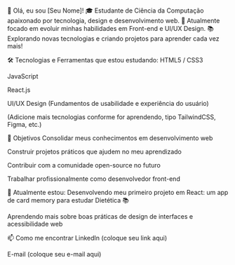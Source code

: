 👋 Olá, eu sou [Seu Nome]!
🎓 Estudante de Ciência da Computação apaixonado por tecnologia, design e desenvolvimento web.
🚀 Atualmente focado em evoluir minhas habilidades em Front-end e UI/UX Design.
📚 Explorando novas tecnologias e criando projetos para aprender cada vez mais!

🛠️ Tecnologias e Ferramentas que estou estudando:
HTML5 / CSS3

JavaScript

React.js

UI/UX Design (Fundamentos de usabilidade e experiência do usuário)

(Adicione mais tecnologias conforme for aprendendo, tipo TailwindCSS, Figma, etc.)

🎯 Objetivos
Consolidar meus conhecimentos em desenvolvimento web

Construir projetos práticos que ajudem no meu aprendizado

Contribuir com a comunidade open-source no futuro

Trabalhar profissionalmente como desenvolvedor front-end

🌱 Atualmente estou:
Desenvolvendo meu primeiro projeto em React: um app de card memory para estudar Dietética 📚

Aprendendo mais sobre boas práticas de design de interfaces e acessibilidade web

📫 Como me encontrar
LinkedIn (coloque seu link aqui)

E-mail (coloque seu e-mail aqui)
